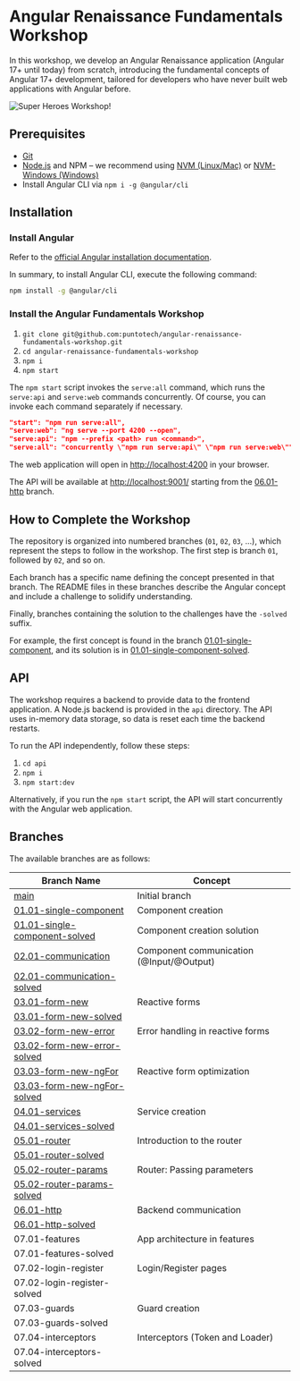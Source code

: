 # Angular Renaissance Fundamentals Workshop

In this workshop, we develop an Angular Renaissance application (Angular 17+ until today) from scratch, introducing the fundamental concepts of Angular 17+ development, tailored for developers who have never built web applications with Angular before.

![Super Heroes Workshop!](/docs/demo.gif)

## Prerequisites

- [Git](https://git-scm.com/book/en/v2/Getting-Started-Installing-Git)
- [Node.js](https://nodejs.org/) and NPM – we recommend using [NVM (Linux/Mac)](https://github.com/creationix/nvm) or [NVM-Windows (Windows)](https://github.com/coreybutler/nvm-windows)
- Install Angular CLI via `npm i -g @angular/cli`

## Installation

### Install Angular

Refer to the [official Angular installation documentation](https://docs.angular.lat/guide/setup-local#instalar-la-cli-de-angular).

In summary, to install Angular CLI, execute the following command:

```bash
npm install -g @angular/cli
```

### Install the Angular Fundamentals Workshop

1. `git clone git@github.com:puntotech/angular-renaissance-fundamentals-workshop.git`
2. `cd angular-renaissance-fundamentals-workshop`
3. `npm i`
4. `npm start`

The `npm start` script invokes the `serve:all` command, which runs the `serve:api` and `serve:web` commands concurrently. Of course, you can invoke each command separately if necessary.

```json
"start": "npm run serve:all",
"serve:web": "ng serve --port 4200 --open",
"serve:api": "npm --prefix <path> run <command>",
"serve:all": "concurrently \"npm run serve:api\" \"npm run serve:web\"",
```

The web application will open in [http://localhost:4200](http://localhost:4200) in your browser.

The API will be available at [http://localhost:9001/](http://localhost:9001/) starting from the [06.01-http](https://github.com/puntotech/angular-renaissance-fundamentals-workshop/tree/61.01-http) branch.

## How to Complete the Workshop

The repository is organized into numbered branches (`01`, `02`, `03`, ...), which represent the steps to follow in the workshop. The first step is branch `01`, followed by `02`, and so on.

Each branch has a specific name defining the concept presented in that branch. The README files in these branches describe the Angular concept and include a challenge to solidify understanding.

Finally, branches containing the solution to the challenges have the `-solved` suffix.

For example, the first concept is found in the branch [01.01-single-component](https://github.com/puntotech/angular-renaissance-fundamentals-workshop/tree/01.01-single-component), and its solution is in [01.01-single-component-solved](https://github.com/puntotech/angular-renaissance-fundamentals-workshop/tree/01.01-single-component-solved).

## API

The workshop requires a backend to provide data to the frontend application. A Node.js backend is provided in the `api` directory. The API uses in-memory data storage, so data is reset each time the backend restarts.

To run the API independently, follow these steps:

1. `cd api`
2. `npm i`
3. `npm start:dev`

Alternatively, if you run the `npm start` script, the API will start concurrently with the Angular web application.

## Branches

The available branches are as follows:

| Branch Name                                                                                                                   | Concept                                      |
| ----------------------------------------------------------------------------------------------------------------------------- | -------------------------------------------- |
| [main](https://github.com/puntotech/angular-renaissance-fundamentals-workshop)                                                            | Initial branch                               |
| [01.01-single-component](https://github.com/puntotech/angular-renaissance-fundamentals-workshop/tree/01.01-single-component)              | Component creation                           |
| [01.01-single-component-solved](https://github.com/puntotech/angular-renaissance-fundamentals-workshop/tree/01.01-single-component-solved)| Component creation solution                  |
| [02.01-communication](https://github.com/puntotech/angular-renaissance-fundamentals-workshop/tree/02.01-communication)                    | Component communication (@Input/@Output)     |
| [02.01-communication-solved](https://github.com/puntotech/angular-renaissance-fundamentals-workshop/tree/02.01-communication-solved)      |                                              |
| [03.01-form-new](https://github.com/puntotech/angular-renaissance-fundamentals-workshop/tree/03.01-form-new)                              | Reactive forms                               |
| [03.01-form-new-solved](https://github.com/puntotech/angular-renaissance-fundamentals-workshop/tree/03.01-form-new-solved)                |                                              |
| [03.02-form-new-error](https://github.com/puntotech/angular-renaissance-fundamentals-workshop/tree/03.02-form-new-error)                  | Error handling in reactive forms             |
| [03.02-form-new-error-solved](https://github.com/puntotech/angular-renaissance-fundamentals-workshop/tree/03.02-form-new-error-solved)    |                                              |
| [03.03-form-new-ngFor](https://github.com/puntotech/angular-renaissance-fundamentals-workshop/tree/03.03-form-new-ngFor)                  | Reactive form optimization                   |
| [03.03-form-new-ngFor-solved](https://github.com/puntotech/angular-renaissance-fundamentals-workshop/tree/03.03-form-new-ngFor-solved)    |                                              |
| [04.01-services](https://github.com/puntotech/angular-renaissance-fundamentals-workshop/tree/04.01-services)                              | Service creation                             |
| [04.01-services-solved](https://github.com/puntotech/angular-renaissance-fundamentals-workshop/tree/04.01-services-solved)                |                                              |
| [05.01-router](https://github.com/puntotech/angular-renaissance-fundamentals-workshop/tree/05.01-router)                                  | Introduction to the router                   |
| [05.01-router-solved](https://github.com/puntotech/angular-renaissance-fundamentals-workshop/tree/05.01-router-solved)                    |                                              |
| [05.02-router-params](https://github.com/puntotech/angular-renaissance-fundamentals-workshop/tree/05.02-router-params)                    | Router: Passing parameters                   |
| [05.02-router-params-solved](https://github.com/puntotech/angular-renaissance-fundamentals-workshop/tree/05.02-router-params-solved)      |                                              |
| [06.01-http](https://github.com/puntotech/angular-renaissance-fundamentals-workshop/tree/61.01-http)                                      | Backend communication                        |
| [06.01-http-solved](https://github.com/puntotech/angular-renaissance-fundamentals-workshop/tree/06.01-http-solved)                        |                                              |
| 07.01-features                                                                                                               | App architecture in features                 |
| 07.01-features-solved                                                                                                        |                                              |
| 07.02-login-register                                                                                                         | Login/Register pages                         |
| 07.02-login-register-solved                                                                                                  |                                              |
| 07.03-guards                                                                                                                 | Guard creation                               |
| 07.03-guards-solved                                                                                                          |                                              |
| 07.04-interceptors                                                                                                           | Interceptors (Token and Loader)              |
| 07.04-interceptors-solved                                                                                                    |                                              |
